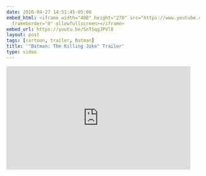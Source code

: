 ```yaml
---
date: 2016-04-27 14:51:45-05:00
embed_html: <iframe width="480" height="270" src="https://www.youtube.com/embed/SnTSqgJPVl8?feature=oembed"
  frameborder="0" allowfullscreen></iframe>
embed_url: https://youtu.be/SnTSqgJPVl8
layout: post
tags: [cartoon, trailer, Batman]
title: '"Batman: The Killing Joke" Trailer'
type: video
---
```

<iframe width="480" height="270" src="https://www.youtube.com/embed/SnTSqgJPVl8?feature=oembed" frameborder="0" allowfullscreen></iframe>

